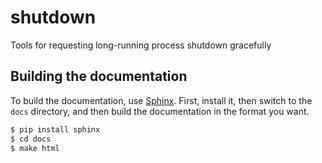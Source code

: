 # shutdown
Tools for requesting long-running process shutdown gracefully

## Building the documentation

To build the documentation, use [Sphinx](http://www.sphinx-doc.org).
First, install it, then switch to the `docs` directory, and then build the
documentation in the format you want.
```bash
$ pip install sphinx
$ cd docs
$ make html
```
